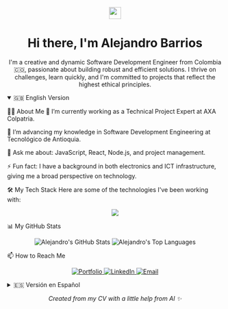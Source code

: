 <div align="center">
<img src="https://media.giphy.com/media/hvRJCLFzcasrR4ia7z/giphy.gif" width="28">
<h1>Hi there, I'm Alejandro Barrios</h1>
<p>I'm a creative and dynamic Software Development Engineer from Colombia 🇨🇴, passionate about building robust and efficient solutions. I thrive on challenges, learn quickly, and I'm committed to projects that reflect the highest ethical principles.</p>
</div>

<details open>
<summary>🇬🇧 English Version</summary>




👨‍💻 About Me
🔭 I’m currently working as a Technical Project Expert at AXA Colpatria.

🌱 I’m advancing my knowledge in Software Development Engineering at Tecnológico de Antioquia.

💬 Ask me about: JavaScript, React, Node.js, and project management.

⚡ Fun fact: I have a background in both electronics and ICT infrastructure, giving me a broad perspective on technology.

🛠️ My Tech Stack
Here are some of the technologies I've been working with:

<p align="center">
<a href="https://skillicons.dev">
<img src="https://skillicons.dev/icons?i=js,react,nextjs,nodejs,java,php,mysql,git,docker" />
</a>
</p>

📊 My GitHub Stats
<div align="center">
<img src="https://github-readme-stats.vercel.app/api?username=AlejoBarriosDev&show_icons=true&theme=radical&hide_border=true&count_private=true" alt="Alejandro's GitHub Stats" />
<img src="https://github-readme-stats.vercel.app/api/top-langs/?username=AlejoBarriosDev&layout=compact&theme=radical&hide_border=true" alt="Alejandro's Top Languages" />
</div>

📫 How to Reach Me
<p align="center">
<a href="https://alejobarrios.dev" target="_blank">
<img src="https://img.shields.io/badge/Portfolio-000000?style=for-the-badge&logo=About.me&logoColor=white" alt="Portfolio"/>
</a>
<a href="https://www.linkedin.com/in/alejobarrios/" target="_blank">
<img src="https://img.shields.io/badge/LinkedIn-0077B5?style=for-the-badge&logo=linkedin&logoColor=white" alt="LinkedIn"/>
</a>
<a href="mailto:me@alejobarrios.dev">
<img src="https://img.shields.io/badge/Email-D14836?style=for-the-badge&logo=gmail&logoColor=white" alt="Email"/>
</a>
</p>

</details>

<details>
<summary>🇪🇸 Versión en Español</summary>




👨‍💻 Sobre Mí
🔭 Actualmente trabajo como Experto Técnico de Proyectos en AXA Colpatria.

🌱 Estoy cursando la carrera de Ingeniería de Desarrollo de Software en el Tecnológico de Antioquia.

💬 Pregúntame sobre: JavaScript, React, Node.js y gestión de proyectos.

⚡ Dato curioso: Mi experiencia previa en electrónica e infraestructura TIC me da una perspectiva amplia sobre la tecnología.

🛠️ Mis Tecnologías
Estas son algunas de las tecnologías con las que he trabajado:

<p align="center">
<a href="https://skillicons.dev">
<img src="https://skillicons.dev/icons?i=js,react,nextjs,nodejs,java,php,mysql,git,docker" />
</a>
</p>

📫 Contáctame
<p align="center">
<a href="https://alejobarrios.dev" target="_blank">
<img src="https://img.shields.io/badge/Portafolio-000000?style=for-the-badge&logo=About.me&logoColor=white" alt="Portafolio"/>
</a>
<a href="https://www.linkedin.com/in/alejobarrios/" target="_blank">
<img src="https://img.shields.io/badge/LinkedIn-0077B5?style=for-the-badge&logo=linkedin&logoColor=white" alt="LinkedIn"/>
</a>
<a href="mailto:me@alejobarrios.dev">
<img src="https://img.shields.io/badge/Email-D14836?style=for-the-badge&logo=gmail&logoColor=white" alt="Email"/>
</a>
</p>

</details>

<p align="center">
<em>Created from my CV with a little help from AI ✨</em>
</p>
